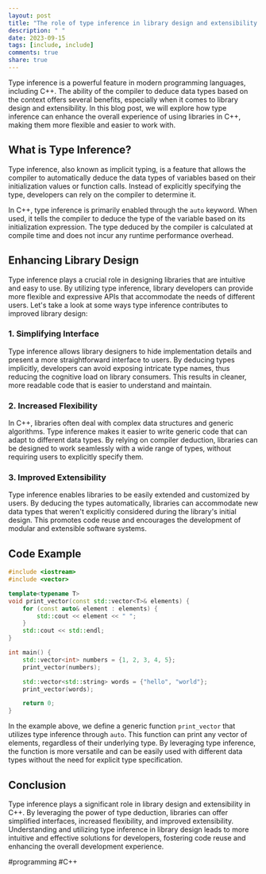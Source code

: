 ```yaml
---
layout: post
title: "The role of type inference in library design and extensibility in C++"
description: " "
date: 2023-09-15
tags: [include, include]
comments: true
share: true
---
```


Type inference is a powerful feature in modern programming languages, including C++. The ability of the compiler to deduce data types based on the context offers several benefits, especially when it comes to library design and extensibility. In this blog post, we will explore how type inference can enhance the overall experience of using libraries in C++, making them more flexible and easier to work with.

## What is Type Inference?

Type inference, also known as implicit typing, is a feature that allows the compiler to automatically deduce the data types of variables based on their initialization values or function calls. Instead of explicitly specifying the type, developers can rely on the compiler to determine it.

In C++, type inference is primarily enabled through the `auto` keyword. When used, it tells the compiler to deduce the type of the variable based on its initialization expression. The type deduced by the compiler is calculated at compile time and does not incur any runtime performance overhead.

## Enhancing Library Design

Type inference plays a crucial role in designing libraries that are intuitive and easy to use. By utilizing type inference, library developers can provide more flexible and expressive APIs that accommodate the needs of different users. Let's take a look at some ways type inference contributes to improved library design:

### 1. Simplifying Interface

Type inference allows library designers to hide implementation details and present a more straightforward interface to users. By deducing types implicitly, developers can avoid exposing intricate type names, thus reducing the cognitive load on library consumers. This results in cleaner, more readable code that is easier to understand and maintain.

### 2. Increased Flexibility

In C++, libraries often deal with complex data structures and generic algorithms. Type inference makes it easier to write generic code that can adapt to different data types. By relying on compiler deduction, libraries can be designed to work seamlessly with a wide range of types, without requiring users to explicitly specify them.

### 3. Improved Extensibility

Type inference enables libraries to be easily extended and customized by users. By deducing the types automatically, libraries can accommodate new data types that weren't explicitly considered during the library's initial design. This promotes code reuse and encourages the development of modular and extensible software systems.

## Code Example

```cpp
#include <iostream>
#include <vector>

template<typename T>
void print_vector(const std::vector<T>& elements) {
    for (const auto& element : elements) {
        std::cout << element << " ";
    }
    std::cout << std::endl;
}

int main() {
    std::vector<int> numbers = {1, 2, 3, 4, 5};
    print_vector(numbers);

    std::vector<std::string> words = {"hello", "world"};
    print_vector(words);

    return 0;
}
```

In the example above, we define a generic function `print_vector` that utilizes type inference through `auto`. This function can print any vector of elements, regardless of their underlying type. By leveraging type inference, the function is more versatile and can be easily used with different data types without the need for explicit type specification.

## Conclusion

Type inference plays a significant role in library design and extensibility in C++. By leveraging the power of type deduction, libraries can offer simplified interfaces, increased flexibility, and improved extensibility. Understanding and utilizing type inference in library design leads to more intuitive and effective solutions for developers, fostering code reuse and enhancing the overall development experience.

#programming #C++